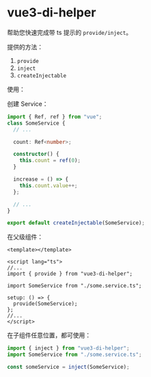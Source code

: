 # vue3-di-helper

帮助您快速完成带 ts 提示的 `provide/inject`。

提供的方法：

1. `provide`
2. `inject`
3. `createInjectable`

使用：

创建 Service：

```ts
import { Ref, ref } from "vue";
class SomeService {
  // ...

  count: Ref<number>;

  constructor() {
    this.count = ref(0);
  }

  increase = () => {
    this.count.value++;
  };

  // ...
}

export default createInjectable(SomeService);
```

在父级组件：

```vue
<template></template>

<script lang="ts">
//...
import { provide } from "vue3-di-helper";

import SomeService from "./some.service.ts";

setup: () => {
  provide(SomeService);
};
//...
</script>
```

在子组件任意位置，都可使用：

```ts
import { inject } from "vue3-di-helper";
import SomeService from "./some.service.ts";

const someService = inject(SomeService);
```
